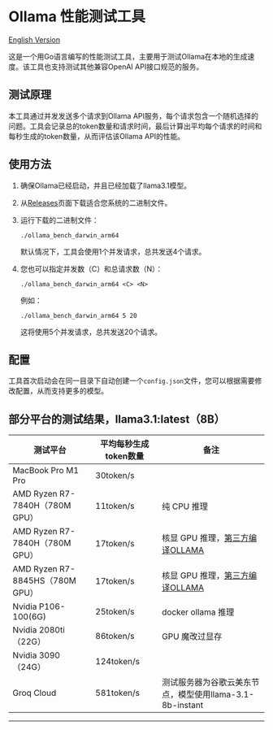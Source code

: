# Ollama 性能测试工具
[English Version](https://github.com/SECSpell/Ollama_bench/blob/main/README.md)

这是一个用Go语言编写的性能测试工具，主要用于测试Ollama在本地的生成速度。该工具也支持测试其他兼容OpenAI API接口规范的服务。

## 测试原理

本工具通过并发发送多个请求到Ollama API服务，每个请求包含一个随机选择的问题。工具会记录总的token数量和请求时间，最后计算出平均每个请求的时间和每秒生成的token数量，从而评估该Ollama API的性能。

## 使用方法

1. 确保Ollama已经启动，并且已经加载了llama3.1模型。

2. 从[Releases](https://github.com/SECSpell/Ollama_bench/releases)页面下载适合您系统的二进制文件。

3. 运行下载的二进制文件：

   ```
   ./ollama_bench_darwin_arm64
   ```

   默认情况下，工具会使用1个并发请求，总共发送4个请求。

4. 您也可以指定并发数（C）和总请求数（N）：

   ```
   ./ollama_bench_darwin_arm64 <C> <N>
   ```

   例如：
   ```
   ./ollama_bench_darwin_arm64 5 20
   ```
   这将使用5个并发请求，总共发送20个请求。

## 配置

工具首次启动会在同一目录下自动创建一个`config.json`文件，您可以根据需要修改配置，从而支持更多的模型。

## 部分平台的测试结果，llama3.1:latest（8B）
| 测试平台 | 平均每秒生成token数量 | 备注 |
| --- | --- | --- |
| MacBook Pro M1 Pro | 30token/s |  |
| AMD Ryzen R7-7840H（780M GPU） | 11token/s | 纯 CPU 推理 |
| AMD Ryzen R7-7840H（780M GPU） | 17token/s | 核显 GPU 推理，[第三方编译OLLAMA](https://github.com/likelovewant/ollama-for-amd) |
| AMD Ryzen R7-8845HS（780M GPU） | 17token/s | 核显 GPU 推理，[第三方编译OLLAMA](https://github.com/likelovewant/ollama-for-amd)  |
| Nvidia P106-100(6G) | 25token/s | docker ollama 推理 |
| Nvidia 2080ti（22G） | 86token/s |  GPU 魔改过显存 |
|  Nvidia 3090（24G） | 124token/s |  |
|  Groq Cloud | 581token/s | 测试服务器为谷歌云美东节点，模型使用llama-3.1-8b-instant |
---